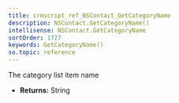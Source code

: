 ```yaml
---
title: crmscript_ref_NSContact_GetCategoryName
description: NSContact.GetCategoryName()
intellisense: NSContact.GetCategoryName
sortOrder: 1727
keywords: GetCategoryName()
so.topic: reference
---
```



The category list item name



* **Returns:** String


